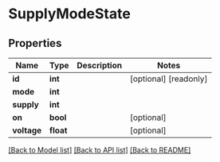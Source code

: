 # SupplyModeState

## Properties
Name | Type | Description | Notes
------------ | ------------- | ------------- | -------------
**id** | **int** |  | [optional] [readonly] 
**mode** | **int** |  | 
**supply** | **int** |  | 
**on** | **bool** |  | [optional] 
**voltage** | **float** |  | [optional] 

[[Back to Model list]](../README.md#documentation-for-models) [[Back to API list]](../README.md#documentation-for-api-endpoints) [[Back to README]](../README.md)



